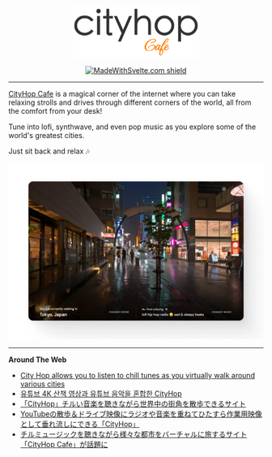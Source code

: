 <div align="center">
  <img src="logo.png" width="250px" />

  <br />
  
  [![MadeWithSvelte.com shield](https://madewithsvelte.com/storage/repo-shields/4734-shield.svg)](https://madewithsvelte.com/p/cityhop-cafe/shield-link)
</div>

---

[CityHop Cafe](https://cityhop.cafe) is a magical corner of the internet where you can take relaxing strolls and drives through different corners of the world, all from the comfort from your desk!

Tune into lofi, synthwave, and even pop music as you explore some of the world's greatest cities.

Just sit back and relax 🎶

<div align="center">
  <img src="screenshot.png" />
</div>

---

**Around The Web**

- [City Hop allows you to listen to chill tunes as you virtually walk around various cities](https://boingboing.net/2023/06/03/city-hop-allows-you-to-listen-to-chill-tunes-as-you-virtually-walk-around-various-cities.html)
- [유튜브 4K 산책 영상과 유튜브 음악을 혼합한 CityHop](https://blog.naver.com/PostView.naver?blogId=ifp1592&logNo=223127482066&searchKeyword=cityhop)
- [「CityHop」チルい音楽を聴きながら世界中の街角を散歩できるサイト](https://netafull.net/web/0131449.html)
- [YouTubeの散歩＆ドライブ映像にラジオや音楽を重ねてひたすら作業用映像として垂れ流しにできる「CityHop」](https://gigazine.net/news/20230611-cityhop/)
- [チルミュージックを聴きながら様々な都市をバーチャルに旅するサイト「CityHop Cafe」が話題に](https://amass.jp/167209/)
